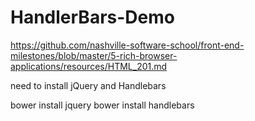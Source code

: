 # HandlerBars-Demo

https://github.com/nashville-software-school/front-end-milestones/blob/master/5-rich-browser-applications/resources/HTML_201.md

need to install jQuery and Handlebars

bower install jquery
bower install handlebars

